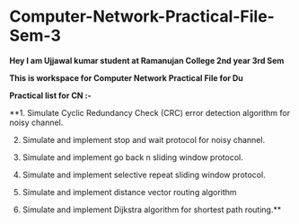 # Computer-Network-Practical-File-Sem-3

**Hey I am Ujjawal kumar student at Ramanujan College 2nd year 3rd Sem**

**This is workspace for Computer Network Practical File for Du**

**Practical list for CN :-**

**1. Simulate Cyclic Redundancy Check (CRC) error detection algorithm for noisy channel.

2. Simulate and implement stop and wait protocol for noisy channel.

3. Simulate and implement go back n sliding window protocol.

4. Simulate and implement selective repeat sliding window protocol.

5. Simulate and implement distance vector routing algorithm

6. Simulate and implement Dijkstra algorithm for shortest path routing.**
